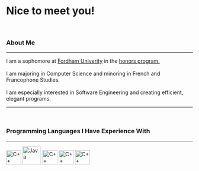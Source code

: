 <html>
<head>
  <h1>Nice to meet you!</h1>
</head>
<body>
  <br>
  <h3>About Me</h3>
  <hr>
  <p>I am a sophomore at <a href="https://www.fordham.edu/">Fordham Univerity</a> in the <a href="https://www.fordham.edu/fordham-college-at-lincoln-center/honors-programs-societies-and-awards/honors-program/">honors program.</a>
  <br>
  <br>
  I am majoring in Computer Science and minoring in French and Francophone Studies.
  <br>
  <br>
  I am especially interested in Software Engineering and creating efficient, elegant programs.</p>
  <hr>
  <br>
  <h3>Programming Languages I Have Experience With</h3>
  <hr>
  <img src="https://upload.wikimedia.org/wikipedia/commons/thumb/1/18/ISO_C%2B%2B_Logo.svg/1822px-ISO_C%2B%2B_Logo.svg.png" alt="C++" height="40" width="40">
  <img src="https://th.bing.com/th/id/OIP.UueijkkaHi5n3X43nPSPIgHaHa?pid=ImgDet&rs=1" alt="Java" height="50" width="50">
  <img src="https://logos-download.com/wp-content/uploads/2019/01/JavaScript_Logo.png" alt="C++" height="40" width="40">
  <img src="https://www.clipartkey.com/mpngs/m/210-2104705_html-logo-png-transparent-background.png" alt="C++" height="40" width="40">
  <img src="https://www.kindpng.com/picc/m/17-179376_swift-programming-language-logo-hd-png-download.png" alt="C++" height="40" width="40">
</body>
</html>
